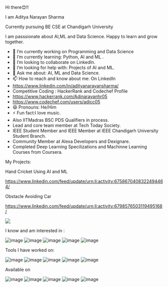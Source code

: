 Hi there😊!!

I am Aditya Narayan Sharma

Currently pursuing BE CSE at Chandigarh University

I am passsionate about AI,ML and Data Science. Happy to learn and grow together.

- 🔭 I’m currently working on Programming and Data Science
- 🌱 I’m currently learning: Python, AI and ML .
- 👯 I’m looking to collaborate on LinkedIn.
- 🤔 I’m looking for help with: Projects of AI and ML.
- 💬 Ask me about: AI, ML and Data Science.
- 📫 How to reach and know about me: On LinkedIn
- https://www.linkedin.com/in/adityanarayansharma/
- Competitive Coding : HackerRank and Codechef Profile
- https://www.hackerrank.com/Adinarayanhr05
- https://www.codechef.com/users/adicc05
- 😄 Pronouns: He/Him
- ⚡ Fun fact:I love music.
- Also IITMadras BSC PDS Qualifiers in process.
- Lead and core team member at Tech Today Society.
- IEEE Student Member and IEEE Member at IEEE Chandigarh University Student Branch.
- Community Member at Alexa Developers and Dexignare.
- Completed Deep Learning Specilizations and Machinne Learning Courses from Coursera.

My Projects:

Hand Cricket Using AI and ML

https://www.linkedin.com/feed/update/urn:li:activity:6758670408322494464/

Obstacle Avoiding Car

https://www.linkedin.com/feed/update/urn:li:activity:6798576503119495168/

<img src="https://github-readme-stats.vercel.app/api?username=Adinarayanreloaded&&show_icons=true&title_color=ffffff&icon_color=bb2acf&text_color=daf7dc&bg_color=151515">

I know and am interested in :

![image](https://user-images.githubusercontent.com/37697073/119342823-3fc56100-bcb3-11eb-873a-499e74a8ae30.png)
![image](https://user-images.githubusercontent.com/37697073/119342837-4653d880-bcb3-11eb-9f0c-3fdea135b7fd.png)
![image](https://user-images.githubusercontent.com/37697073/119342902-54a1f480-bcb3-11eb-924e-6e32852e230b.png)
![image](https://user-images.githubusercontent.com/37697073/119342921-5bc90280-bcb3-11eb-924c-50e6a39bf1a8.png)
![image](https://user-images.githubusercontent.com/37697073/119342985-713e2c80-bcb3-11eb-9a60-6a1549cc71a8.png)


Tools I have worked on:

![image](https://user-images.githubusercontent.com/37697073/119347037-97b29680-bcb8-11eb-9f5e-d79223cf6150.png)
![image](https://user-images.githubusercontent.com/37697073/119344874-cf6c0f00-bcb5-11eb-805b-43042b7dd15e.png)
![image](https://user-images.githubusercontent.com/37697073/119346213-8ddc6380-bcb7-11eb-9756-715655644ef3.png)
![image](https://user-images.githubusercontent.com/37697073/119346541-f75c7200-bcb7-11eb-9ea7-025f29c8c691.png)
![image](https://user-images.githubusercontent.com/37697073/119346755-3f7b9480-bcb8-11eb-9e91-b06ed2fedcbf.png)


Available on

![image](https://user-images.githubusercontent.com/37697073/119344576-74d2b300-bcb5-11eb-858b-6bb43d880a11.png)
![image](https://user-images.githubusercontent.com/37697073/119344614-7e5c1b00-bcb5-11eb-9e13-de6c5c797acc.png)
![image](https://user-images.githubusercontent.com/37697073/119346080-5ec5f200-bcb7-11eb-8e5c-317a553a365d.png)
![image](https://user-images.githubusercontent.com/37697073/119346135-743b1c00-bcb7-11eb-9b76-36e9abf40eb5.png)
![image](https://user-images.githubusercontent.com/37697073/119344504-5f5d8900-bcb5-11eb-970c-7e83455ab2e1.png)




